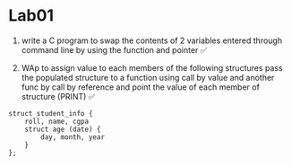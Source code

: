 # Lab01

1. write a C program to swap the contents of 2 variables entered through command line by using the function and pointer ✅

2. WAp to assign value to each members of the following structures pass the populated structure to a function using call by value and another func by call by reference and point the value of each member of structure (PRINT) ✅ 

```
struct student_info {
	roll, name, cgpa
	struct age (date) {
		day, month, year
	}
};
```
